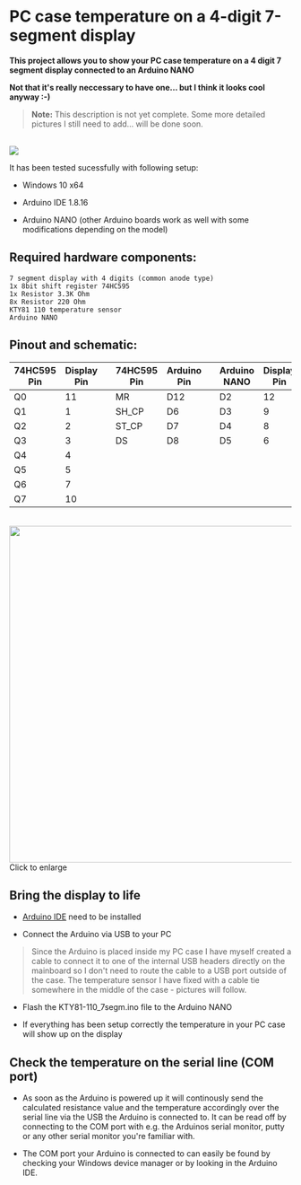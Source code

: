 # PC case temperature on a 4-digit 7-segment display
**This project allows you to show your PC case temperature on a 4 digit 7 segment display connected to an Arduino NANO**

**Not that it's really neccessary to have one... but I think it looks cool anyway :-)**

> **Note:** This description is not yet complete. Some more detailed pictures I still need to add... will be done soon.

</br>
<img src="https://i.imgur.com/EwXUg77.png">

It has been tested sucessfully with following setup:

* Windows 10 x64

* Arduino IDE 1.8.16

* Arduino NANO (other Arduino boards work as well with some modifications depending on the model)

## Required hardware components:

    7 segment display with 4 digits (common anode type)
    1x 8bit shift register 74HC595
    1x Resistor 3.3K Ohm
    8x Resistor 220 Ohm
    KTY81 110 temperature sensor
    Arduino NANO
      
## Pinout and schematic:

|74HC595 Pin |Display Pin |  |74HC595 Pin |Arduino Pin  |  |Arduino NANO|Display Pin|   |KTY81-110 Pin|Arduino Pin|
|------------|------------|--|------------|-------------|--|------------|-----------|---|-------------|-----------|        
|Q0          |11          |  |MR	  |D12          |  |D2          |12         |   |1            |A1         |       
|Q1          |1           |  |SH_CP       |D6           |  |D3          |9          |   |2            |5V         |       
|Q2          |2           |  |ST_CP       |D7           |  |D4          |8          |   |             |           |       
|Q3          |3           |  |DS	  |D8           |  |D5          |6          |   |             |           |       
|Q4          |4           |  |            |             |  |            |           |   |             |           |       
|Q5          |5           |  |            |             |  |            |           |   |             |           |       
|Q6          |7           |  |            |             |  |            |           |   |             |           |       
|Q7          |10          |  |            |             |  |            |           |   |             |           |
	    
</br>
<img src="https://i.imgur.com/jWa8qOf.png" width="600">
Click to enlarge

## Bring the display to life

* [Arduino IDE](https://www.arduino.cc/en/software) need to be installed

* Connect the Arduino via USB to your PC
> Since the Arduino is placed inside my PC case I have myself created a cable to connect it to one of the internal USB headers directly on the mainboard so I don't need to route the cable to a USB port outside of the case. The temperature sensor I have fixed with a cable tie somewhere in the middle of the case - pictures will follow.

* Flash the KTY81-110_7segm.ino file to the Arduino NANO

* If everything has been setup correctly the temperature in your PC case will show up on the display

## Check the temperature on the serial line (COM port)

* As soon as the Arduino is powered up it will continously send the calculated resistance value and the temperature accordingly over the serial line via the USB the Arduino is connected to. It can be read off by connecting to the COM port with e.g. the Arduinos serial monitor, putty or any other serial monitor you're familiar with.
      
* The COM port your Arduino is connected to can easily be found by checking your Windows device manager or by looking in the Arduino IDE.
  
</br>
